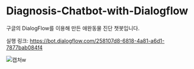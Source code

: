 # Diagnosis-Chatbot-with-Dialogflow

구글의 DialogFlow를 이용해 만든 애완동물 진단 챗봇입니다.

실행 링크: https://bot.dialogflow.com/258107d8-6818-4a81-a6d1-7877bab084f4

![캡처w](https://user-images.githubusercontent.com/59414764/102023388-aaeb3d00-3dcf-11eb-9c04-fb5a4fae9bc5.PNG)
